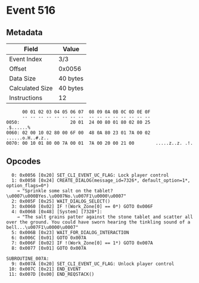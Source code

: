 # Event 516

## Metadata

| Field           | Value    |
|-----------------|----------|
| Event Index     | 3/3      |
| Offset          | 0x0056   |
| Data Size       | 40 bytes |
| Calculated Size | 40 bytes |
| Instructions    | 12       |

```
      00 01 02 03 04 05 06 07  08 09 0A 0B 0C 0D 0E 0F
      -- -- -- -- -- -- -- --  -- -- -- -- -- -- -- --
0050:                   20 01  24 00 80 01 80 02 80 25         .$......%
0060: 02 00 10 02 80 00 6F 00  48 0A 80 23 01 7A 00 02  ......o.H..#.z..
0070: 00 10 01 80 00 7A 00 01  7A 00 20 00 21 00        .....z..z. .!.  
```

## Opcodes

```
  0: 0x0056 [0x20] SET_CLI_EVENT_UC_FLAG: Lock player control
  1: 0x0058 [0x24] CREATE_DIALOG(message_id=7326*, default_option=1*, option_flags=0*)
    → "Sprinkle some salt on the tablet?\u0007\u000BYes.\u0007No.\u007F1\u0000\u0007"
  2: 0x005F [0x25] WAIT_DIALOG_SELECT()
  3: 0x0060 [0x02] IF !(Work_Zone[0] == 0*) GOTO 0x006F
  4: 0x0068 [0x48] [System] [7328*]:
    → "The salt grains patter against the stone tablet and scatter all over the ground. You could have sworn hearing the tinkling sound of a bell...\u007F1\u0000\u0007"
  5: 0x006B [0x23] WAIT_FOR_DIALOG_INTERACTION
  6: 0x006C [0x01] GOTO 0x007A
  7: 0x006F [0x02] IF !(Work_Zone[0] == 1*) GOTO 0x007A
  8: 0x0077 [0x01] GOTO 0x007A

SUBROUTINE_007A:
  9: 0x007A [0x20] SET_CLI_EVENT_UC_FLAG: Unlock player control
 10: 0x007C [0x21] END_EVENT
 11: 0x007D [0x00] END_REQSTACK()
```
